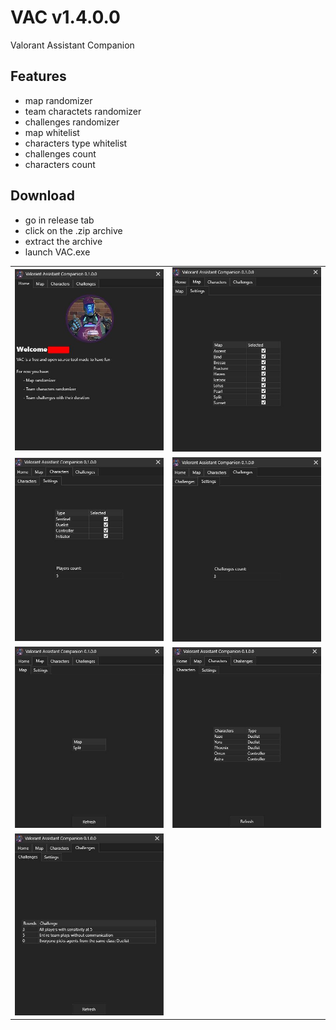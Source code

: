 # VAC v1.4.0.0
Valorant Assistant Companion

## Features
- map randomizer
- team charactets randomizer
- challenges randomizer
- map whitelist
- characters type whitelist
- challenges count
- characters count

## Download
- go in release tab
- click on the .zip archive
- extract the archive
- launch VAC.exe

|                           |                           |
|:-------------------------:|:-------------------------:|
|<img src="Images/1.jpg"/>  |<img src="Images/2.jpg"/>  |
|<img src="Images/3.jpg"/>  |<img src="Images/4.jpg"/>  |
|<img src="Images/5.jpg"/>  |<img src="Images/6.jpg"/>  |
|<img src="Images/7.jpg"/>  ||
